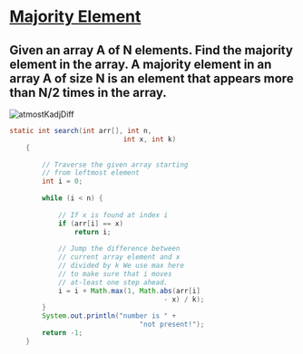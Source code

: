 # [**Majority Element**](https://practice.geeksforgeeks.org/problems/majority-element-1587115620/1#)
## Given an array A of N elements. Find the majority element in the array. A majority element in an array A of size N is an element that appears more than N/2 times in the array.
![atmostKadjDiff](https://user-images.githubusercontent.com/71629248/132084415-ac81cffd-23e9-416c-8d9f-a10181d4574d.png)

```java
static int search(int arr[], int n,
                            int x, int k)
    {
         
        // Traverse the given array starting
        // from leftmost element
        int i = 0;
         
        while (i < n) {
             
            // If x is found at index i
            if (arr[i] == x)
                return i;
 
            // Jump the difference between
            // current array element and x
            // divided by k We use max here
            // to make sure that i moves
            // at-least one step ahead.
            i = i + Math.max(1, Math.abs(arr[i]
                                      - x) / k);
        }
        System.out.println("number is " +
                                "not present!");
        return -1;
    }
```
